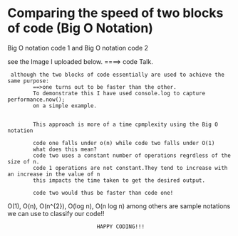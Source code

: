 # Comparing the speed of two blocks of code  (Big O Notation)
Big O notation code 1 and Big O notation code 2

see the Image I uploaded below.
====> 
      code Talk.
      
     although the two blocks of code essentially are used to achieve the same purpose:
            ==>one turns out to be faster than the other.
            To demonstrate this I have used console.log to capture performance.now();
            on a simple example. 
            
            
            This approach is more of a time cpmplexity using the Big O notation 
            
            code one falls under o(n) while code two falls under O(1)
            what does this mean?
            code two uses a constant number of operations regrdless of the size of n.
            code 1 operations are not constant.They tend to increase with an increase in the value of n
            this impacts the time taken to get the desired output.
            
            code two would thus be faster than code one!
            
            
  O(1), O(n), O(n^{2}), O(log n), O(n log n) among others are sample notations we can use to classify our code!!
  
 
                                HAPPY CODING!!! 
            
         
            
            

